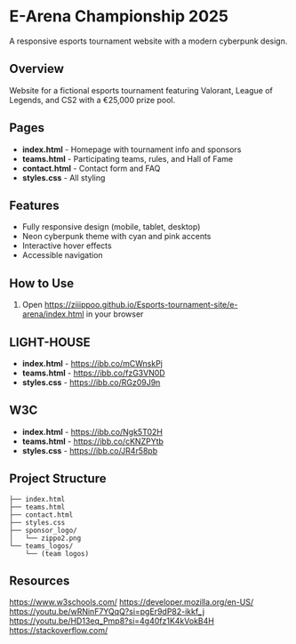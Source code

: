 # E-Arena Championship 2025

A responsive esports tournament website with a modern cyberpunk design.

## Overview

Website for a fictional esports tournament featuring Valorant, League of Legends, and CS2 with a €25,000 prize pool.

## Pages

- **index.html** - Homepage with tournament info and sponsors
- **teams.html** - Participating teams, rules, and Hall of Fame
- **contact.html** - Contact form and FAQ
- **styles.css** - All styling

## Features

- Fully responsive design (mobile, tablet, desktop)
- Neon cyberpunk theme with cyan and pink accents
- Interactive hover effects
- Accessible navigation

## How to Use

1. Open https://ziiippoo.github.io/Esports-tournament-site/e-arena/index.html in your browser

## LIGHT-HOUSE
- **index.html** - https://ibb.co/mCWnskPj
- **teams.html** - https://ibb.co/fzG3VN0D
- **styles.css** - https://ibb.co/RGz09J9n
## W3C
- **index.html** - https://ibb.co/Ngk5T02H
- **teams.html** - https://ibb.co/cKNZPYtb
- **styles.css** - https://ibb.co/JR4r58pb
## Project Structure

```
├── index.html
├── teams.html
├── contact.html
├── styles.css
├── sponsor_logo/
│   └── zippo2.png
└── teams_logos/
    └── (team logos)
```
## Resources
https://www.w3schools.com/
https://developer.mozilla.org/en-US/
https://youtu.be/wRNinF7YQqQ?si=pgEr9dP82-ikkf_j
https://youtu.be/HD13eq_Pmp8?si=4g40fz1K4kVokB4H
https://stackoverflow.com/
